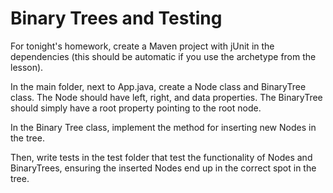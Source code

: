 # Binary Trees and Testing

For tonight's homework, create a Maven project with jUnit in the dependencies (this should be automatic if you use the archetype from the lesson).

In the main folder, next to App.java, create  a Node class and BinaryTree class. The Node should have left, right, and data properties. The BinaryTree should simply have a root property  pointing to the root node. 

In the Binary Tree class, implement the method for inserting new Nodes in the tree.

Then, write tests in the test folder that test the functionality of Nodes and BinaryTrees, ensuring the inserted Nodes end up in the correct spot in the tree.